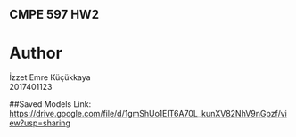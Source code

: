 ## CMPE 597 HW2
# Author
İzzet Emre Küçükkaya\
2017401123


##Saved Models Link:
https://drive.google.com/file/d/1gmShUo1EIT6A70L_kunXV82NhV9nGpzf/view?usp=sharing